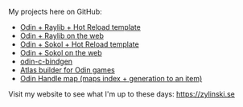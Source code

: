 My projects here on GitHub:

- [Odin + Raylib + Hot Reload template](https://github.com/karl-zylinski/odin-raylib-hot-reload-game-template)
- [Odin + Raylib on the web](https://github.com/karl-zylinski/odin-raylib-web)
- [Odin + Sokol + Hot Reload template](https://github.com/karl-zylinski/odin-sokol-hot-reload-template)
- [Odin + Sokol on the web](https://github.com/karl-zylinski/odin-sokol-web)
- [odin-c-bindgen](https://github.com/karl-zylinski/odin-c-bindgen)
- [Atlas builder for Odin games](https://github.com/karl-zylinski/atlas-builder)
- [Odin Handle map (maps index + generation to an item)](https://github.com/karl-zylinski/odin-handle-map)

Visit my website to see what I'm up to these days: https://zylinski.se

